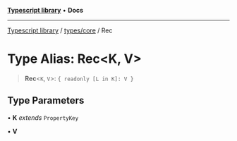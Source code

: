 [**Typescript library**](../../../index.md) • **Docs**

***

[Typescript library](../../../modules.md) / [types/core](../index.md) / Rec

# Type Alias: Rec\<K, V\>

> **Rec**\<`K`, `V`\>: `{ readonly [L in K]: V }`

## Type Parameters

• **K** *extends* `PropertyKey`

• **V**

